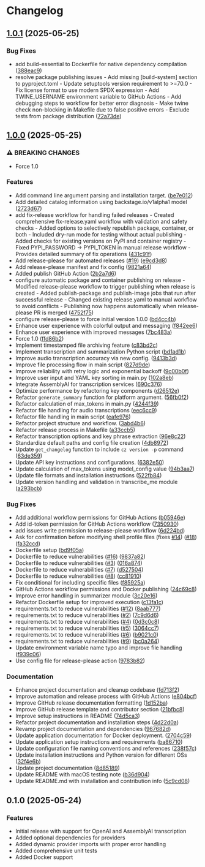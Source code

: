 # Changelog

## [1.0.1](https://github.com/echohello-dev/transcribe-me/compare/transcribe-me-1.0.0...transcribe-me-1.0.1) (2025-05-25)


### Bug Fixes

* add build-essential to Dockerfile for native dependency compilation ([388eac9](https://github.com/echohello-dev/transcribe-me/commit/388eac92fd912f3654ba279ea433878e3e850b67))
* resolve package publishing issues - Add missing [build-system] section to pyproject.toml - Update setuptools version requirement to &gt;=70.0 - Fix license format to use modern SPDX expression - Add TWINE_USERNAME environment variable to GitHub Actions - Add debugging steps to workflow for better error diagnosis - Make twine check non-blocking in Makefile due to false positive errors - Exclude tests from package distribution ([72a73de](https://github.com/echohello-dev/transcribe-me/commit/72a73de3817b2d32c27a9f1d27a0f52a6096cf7e))

## [1.0.0](https://github.com/echohello-dev/transcribe-me/compare/transcribe-me-0.2.6...transcribe-me-1.0.0) (2025-05-25)


### ⚠ BREAKING CHANGES

* Force 1.0

### Features

* Add command line argument parsing and installation target. ([be7e012](https://github.com/echohello-dev/transcribe-me/commit/be7e012ea0ce9e5dca3a2e129e079e526b68744a))
* Add detailed catalog information using backstage.io/v1alpha1 model ([2723d67](https://github.com/echohello-dev/transcribe-me/commit/2723d6777872697609eb3702e600342ecdeca9f3))
* add fix-release workflow for handling failed releases - Created comprehensive fix-release.yaml workflow with validation and safety checks - Added options to selectively republish package, container, or both - Included dry-run mode for testing without actual publishing - Added checks for existing versions on PyPI and container registry - Fixed PYPI_PASSWORD -&gt; PYPI_TOKEN in manual release workflow - Provides detailed summary of fix operations ([431c91f](https://github.com/echohello-dev/transcribe-me/commit/431c91fd7eb07bf2db0f78b705e40c1b5c9fcfe2))
* Add release-please for automated releases ([#19](https://github.com/echohello-dev/transcribe-me/issues/19)) ([e9cd3d8](https://github.com/echohello-dev/transcribe-me/commit/e9cd3d86e0888bccc4be6d674bcd99739c867f75))
* Add release-please manifest and fix config ([9821a64](https://github.com/echohello-dev/transcribe-me/commit/9821a64a078264dcebd7b9b46d494287fdbfe964))
* Added publish GitHub Action ([2b2a7d6](https://github.com/echohello-dev/transcribe-me/commit/2b2a7d604ba65c8401c91fde8250703ee3e50d51))
* configure automatic package and container publishing on release - Modified release-please workflow to trigger publishing when release is created - Added publish-package and publish-image jobs that run after successful release - Changed existing release.yaml to manual workflow to avoid conflicts - Publishing now happens automatically when release-please PR is merged ([4752f75](https://github.com/echohello-dev/transcribe-me/commit/4752f75af624fe6d1c52b258918a671cbf88ad07))
* configure release-please to force initial version 1.0.0 ([bd4cc4b](https://github.com/echohello-dev/transcribe-me/commit/bd4cc4bc2d731e76996cb63ec1228f44d684ddbd))
* Enhance user experience with colorful output and messaging ([f842ee6](https://github.com/echohello-dev/transcribe-me/commit/f842ee6fc43d64bea82de0590f2754340c50c479))
* Enhance user experience with improved messages ([7bc483a](https://github.com/echohello-dev/transcribe-me/commit/7bc483a6bcfcb91c21618ce23e06a29a28e0109e))
* Force 1.0 ([ffd86b2](https://github.com/echohello-dev/transcribe-me/commit/ffd86b20b9838f087c15556aa7d9e0f2e8d2a9ce))
* Implement timestamped file archiving feature ([c83bd2c](https://github.com/echohello-dev/transcribe-me/commit/c83bd2c40a6c3e22c94e642a7d9081e885f76421))
* Implement transcription and summarization Python script ([bd1ad1b](https://github.com/echohello-dev/transcribe-me/commit/bd1ad1beefb1e94765160c5db0b7ec0de8fff455))
* Improve audio transcription accuracy via new config. ([9413b3d](https://github.com/echohello-dev/transcribe-me/commit/9413b3d171a790b1f7875cf07f50d568587c295b))
* Improve file processing flow in main script ([827d9de](https://github.com/echohello-dev/transcribe-me/commit/827d9de8a7c62394d0a88c8af6ded2bb29852d05))
* Improve reliability with retry logic and exponential backoff ([9c00b0f](https://github.com/echohello-dev/transcribe-me/commit/9c00b0f0ce8fc725cb15bcdf28afe74b7198e376))
* Improve user input and YAML key sorting in main.py ([102a8eb](https://github.com/echohello-dev/transcribe-me/commit/102a8eb0d174e9d0df984355808f5a7be4c3ec61))
* Integrate AssemblyAI for transcription services ([690c376](https://github.com/echohello-dev/transcribe-me/commit/690c376cf2da50f3daeb68e46cc25fbf142a7666))
* Optimize performance by refactoring key components ([d26512e](https://github.com/echohello-dev/transcribe-me/commit/d26512ec26db583c18c321dac9c5130b2f6354c3))
* Refactor `generate_summary` function for platform argument. ([56fb0f2](https://github.com/echohello-dev/transcribe-me/commit/56fb0f2303720abc933f86f510a029976a3c7e64))
* Refactor calculation of max_tokens in main.py ([4244f39](https://github.com/echohello-dev/transcribe-me/commit/4244f3935777c2729afb7da052e4271dcfdf36b2))
* Refactor file handling for audio transcriptions ([eec6cc9](https://github.com/echohello-dev/transcribe-me/commit/eec6cc9d84f9cfc8cc09ce9601bdf674795467a4))
* Refactor file handling in main script ([eafe976](https://github.com/echohello-dev/transcribe-me/commit/eafe976aeb95862f6ab6fd10a246d47da9e530ef))
* Refactor project structure and workflow. ([3abd4b6](https://github.com/echohello-dev/transcribe-me/commit/3abd4b68a3bd40d005094242d6a86e69b16f7873))
* Refactor release process in Makefile ([a33ccb5](https://github.com/echohello-dev/transcribe-me/commit/a33ccb5ed2c8e4a2b281e635f5529b85172e7643))
* Refactor transcription options and key phrase extraction ([96e8c22](https://github.com/echohello-dev/transcribe-me/commit/96e8c22c446992f15750b39b30f8e798728450e6))
* Standardize default paths and config file creation ([4db8972](https://github.com/echohello-dev/transcribe-me/commit/4db8972636a3530fa63402705ddc32be60661478))
* Update `get_changelog` function to include `cz version -p` command ([63de359](https://github.com/echohello-dev/transcribe-me/commit/63de359bb1dc3d2e68322774a9b1cb2e93e8a3f3))
* Update API key instructions and configurations. ([6382e50](https://github.com/echohello-dev/transcribe-me/commit/6382e50e1e89f1bfbaceddc71862d39cc031f6ac))
* Update calculation of max_tokens using model_config value ([94b3aa7](https://github.com/echohello-dev/transcribe-me/commit/94b3aa763df0e2f712d983a243e43951383404e3))
* Update file formats and installation instructions ([522fb84](https://github.com/echohello-dev/transcribe-me/commit/522fb84dd39c48482f1e32aa8622d7e2daee3945))
* Update version handling and validation in transcribe_me module ([a293bcb](https://github.com/echohello-dev/transcribe-me/commit/a293bcb3a2a10ed6ac55fe08e4f227fdd6028330))


### Bug Fixes

* Add additional workflow permissions for GitHub Actions ([b05946e](https://github.com/echohello-dev/transcribe-me/commit/b05946e48b160e5a5c3e7bda53c7dec88f2e1e12))
* Add id-token permission for GitHub Actions workflow ([7350930](https://github.com/echohello-dev/transcribe-me/commit/7350930815f50172351449e01a0f09162b66628f))
* add issues write permission to release-please workflow ([6d224bd](https://github.com/echohello-dev/transcribe-me/commit/6d224bd5ae50fc14d7313602458412347a806acd))
* Ask for confirmation before modifying shell profile files (fixes [#14](https://github.com/echohello-dev/transcribe-me/issues/14)) ([#18](https://github.com/echohello-dev/transcribe-me/issues/18)) ([fa32ccd](https://github.com/echohello-dev/transcribe-me/commit/fa32ccd879e13166968729b52ac4b1732f41067d))
* Dockerfile setup ([bd9f05a](https://github.com/echohello-dev/transcribe-me/commit/bd9f05a7e2ea03afb60a415e61e1f869a179ad3a))
* Dockerfile to reduce vulnerabilities ([#16](https://github.com/echohello-dev/transcribe-me/issues/16)) ([9837a82](https://github.com/echohello-dev/transcribe-me/commit/9837a825196704ce31750adcea4d7456c0916727))
* Dockerfile to reduce vulnerabilities ([#3](https://github.com/echohello-dev/transcribe-me/issues/3)) ([016a874](https://github.com/echohello-dev/transcribe-me/commit/016a8743b0dd5e6cfa2a931f34c23d2cf98a61d6))
* Dockerfile to reduce vulnerabilities ([#7](https://github.com/echohello-dev/transcribe-me/issues/7)) ([d527504](https://github.com/echohello-dev/transcribe-me/commit/d527504ac46696ea822f71f3170435687f49df72))
* Dockerfile to reduce vulnerabilities ([#8](https://github.com/echohello-dev/transcribe-me/issues/8)) ([cc81910](https://github.com/echohello-dev/transcribe-me/commit/cc8191014f3bd3aa80b26fff6e175567edda1b8d))
* Fix conditional for including specific files ([f85925a](https://github.com/echohello-dev/transcribe-me/commit/f85925ac429a19100fce12813c58b5f7f0452704))
* GitHub Actions workflow permissions and Docker publishing ([24c69c8](https://github.com/echohello-dev/transcribe-me/commit/24c69c8195db5b50ac9e0b88fa6ded987a8e0f3d))
* Improve error handling in summarizer module ([3c20e16](https://github.com/echohello-dev/transcribe-me/commit/3c20e16321894ff8bdd303621c567ba0ff8f82b5))
* Refactor Dockerfile setup for improved execution ([c13fa1c](https://github.com/echohello-dev/transcribe-me/commit/c13fa1cf5a81ee25690db004de80366ecf2d3204))
* requirements.txt to reduce vulnerabilities ([#12](https://github.com/echohello-dev/transcribe-me/issues/12)) ([8aab777](https://github.com/echohello-dev/transcribe-me/commit/8aab777829ec918f1b0a94686dcb8fe2eeeb414e))
* requirements.txt to reduce vulnerabilities ([#2](https://github.com/echohello-dev/transcribe-me/issues/2)) ([7c9d6d6](https://github.com/echohello-dev/transcribe-me/commit/7c9d6d6e8313baa743d363b9e9840408e84fbd55))
* requirements.txt to reduce vulnerabilities ([#4](https://github.com/echohello-dev/transcribe-me/issues/4)) ([0d3c0c8](https://github.com/echohello-dev/transcribe-me/commit/0d3c0c8a5554df07cb9321fd4367301f8de77bc9))
* requirements.txt to reduce vulnerabilities ([#5](https://github.com/echohello-dev/transcribe-me/issues/5)) ([3064cc7](https://github.com/echohello-dev/transcribe-me/commit/3064cc7793c08d83a99ce794fac637600a3b7c09))
* requirements.txt to reduce vulnerabilities ([#6](https://github.com/echohello-dev/transcribe-me/issues/6)) ([b9021c0](https://github.com/echohello-dev/transcribe-me/commit/b9021c0dd673820a01d15c81da04e96b6f9f816e))
* requirements.txt to reduce vulnerabilities ([#9](https://github.com/echohello-dev/transcribe-me/issues/9)) ([bc0a264](https://github.com/echohello-dev/transcribe-me/commit/bc0a264ec2f215e59677a9975b5d289956e51ee8))
* Update environment variable name typo and improve file handling ([f939c06](https://github.com/echohello-dev/transcribe-me/commit/f939c067898dbe6fa9c77e5878279bc17459d5e8))
* Use config file for release-please action ([9783b82](https://github.com/echohello-dev/transcribe-me/commit/9783b827d5a6337cc41b268154d5fb5f9e5e1c80))


### Documentation

* Enhance project documentation and cleanup codebase ([fd713f2](https://github.com/echohello-dev/transcribe-me/commit/fd713f2616c72dbd39b2668727f37c4d6e22246c))
* Improve automation and release process with GitHub Actions ([e804bcf](https://github.com/echohello-dev/transcribe-me/commit/e804bcf930ac8a7631a00953652e5e4e7542c11f))
* Improve GitHub release documentation formatting ([1d152ba](https://github.com/echohello-dev/transcribe-me/commit/1d152ba2ac44dce614da4cf071becbcd1fa40a8f))
* Improve GitHub release template and contributor section ([21bfbc8](https://github.com/echohello-dev/transcribe-me/commit/21bfbc823ada3c7f2c1d443faba2e1bacf67ed0c))
* Improve setup instructions in README ([74d5ca3](https://github.com/echohello-dev/transcribe-me/commit/74d5ca327b69aa15f15b0086359f58b9471c94e1))
* Refactor project documentation and installation steps ([4d22d0a](https://github.com/echohello-dev/transcribe-me/commit/4d22d0ad9e9bcca32c112519bd4914878d8a77ae))
* Revamp project documentation and dependencies ([967682d](https://github.com/echohello-dev/transcribe-me/commit/967682d4f754cec1729ecf9ff8ab54bbf5f575de))
* Update application documentation for Docker deployment. ([2704c59](https://github.com/echohello-dev/transcribe-me/commit/2704c599a955a527db327ff8e48e5dc9d50706f5))
* Update application setup instructions and requirements ([ba86710](https://github.com/echohello-dev/transcribe-me/commit/ba8671054117ae5c272ffc647337a41094daf90d))
* Update configuration file naming conventions and references ([238f57c](https://github.com/echohello-dev/transcribe-me/commit/238f57c87074c80889fefd5cda0685427cd1d26f))
* Update installation instructions and Python version for different OSs ([32f4e6b](https://github.com/echohello-dev/transcribe-me/commit/32f4e6b3aef2828c5bfec43647b851e10f263d38))
* Update project documentation ([8d85189](https://github.com/echohello-dev/transcribe-me/commit/8d85189e800ffae0899235e1b1a89a4904f0cef0))
* Update README with macOS testing note ([b36d904](https://github.com/echohello-dev/transcribe-me/commit/b36d904a9aee650146c971e52ff3cecbb4a94162))
* Update README.md with installation and contribution info ([5c9cd08](https://github.com/echohello-dev/transcribe-me/commit/5c9cd089dd89098d8761a630a48df291a7f2047e))

## 0.1.0 (2025-05-24)

### Features

* Initial release with support for OpenAI and AssemblyAI transcription
* Added optional dependencies for providers
* Added dynamic provider imports with proper error handling
* Added comprehensive unit tests
* Added Docker support
